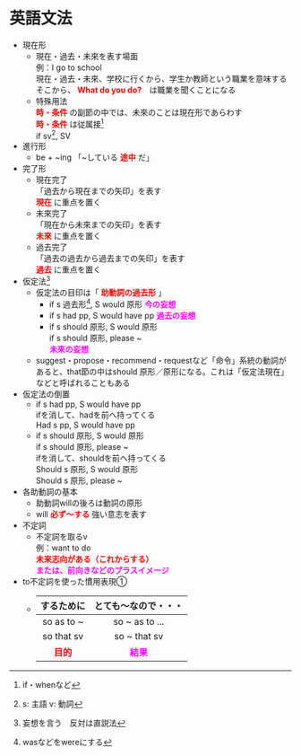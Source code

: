 # 英語文法  
* 現在形  
    - 現在・過去・未來を表す場面  
    例：I go to school  
    現在・過去・未來、学校に行くから、学生か教師という職業を意味する  
    そこから、 **<font color=#FF0000>What do you do?</font>**　は職業を聞くことになる  
    - 特殊用法  
    **<font color=#FF0000>時・条件</font>** の副節の中では、未來のことは現在形であらわす  
    **<font color=#FF0000>時・条件</font>** は従属接[^1]  
    if sv[^2], SV  
* 進行形  
    - be + ~ing 「~している **<font color=#FF0000>途中</font>** だ」  
* 完了形  
    - 現在完了  
    「過去から現在までの矢印」を表す  
     **<font color=#FF0000>現在</font>** に重点を置く  
    - 未來完了  
    「現在から未來までの矢印」を表す  
     **<font color=#FF0000>未來</font>** に重点を置く  
    - 過去完了  
    「過去の過去から過去までの矢印」を表す  
     **<font color=#FF0000>過去</font>** に重点を置く  
* 仮定法[^3]  
    - 仮定法の目印は「 **<font color=#FF0000>助動詞の過去形</font>** 」  
        - if s 過去形[^4], S would 原形 **<font color=#FF00FF>今の妄想</font>**
        - if s had pp, S would have pp **<font color=#FF00FF>過去の妄想</font>**
        - if s should 原形, S would 原形  
          if s should 原形, please ~  
          **<font color=#FF00FF>未來の妄想</font>**  
    - suggest・propose・recommend・requestなど「命令」系統の動詞があると、that節の中はshould 原形／原形になる。これは「仮定法現在」などと呼ばれることもある  
* 仮定法の倒置
    - if s had pp, S would have pp  
      ifを消して、hadを前へ持ってくる  
      Had s pp, S would have pp  
    - if s should 原形, S would 原形  
      if s should 原形, please ~  
      ifを消して、shouldを前へ持ってくる  
      Should s 原形, S would 原形  
      Should s 原形, please ~  
* 各助動詞の基本  
    - 助動詞willの後ろは動詞の原形  
    - will **<font color=#FF0000>必ず～する</font>** 強い意志を表す
* 不定詞  
    - 不定詞を取るv  
      例：want to do  
      **<font color=#FF0000>未来志向がある（これからする）</font>**  
      **<font color=#FF00FF>または、前向きなどのプラスイメージ</font>**  
* to不定詞を使った慣用表現①  
    - |するために                             |とても～なので・・・       |  
      |:---:                                 |:---:                      |  
      |so as to ~                            |so ~ as to ...             |  
      |so that sv                            |    so ~ that sv           |  
      | **<font color=#FF0000>目的</font>**  |**<font color=#FF00FF>結果</font>**   |  

[^1]: if・whenなど  
[^2]: s: 主語 v: 動詞  
[^3]: 妄想を言う　反対は直説法  
[^4]: wasなどをwereにする  